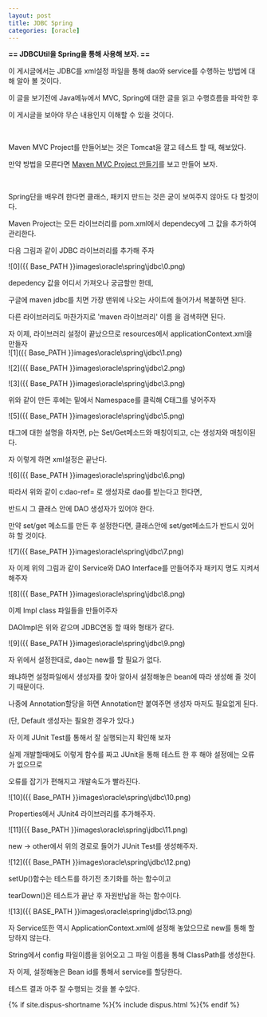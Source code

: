 ```yaml
---
layout: post
title: JDBC Spring
categories: [oracle]
---
```


**== JDBCUtil을 Spring을 통해 사용해 보자. ==**<br>

이 게시글에서는 JDBC를 xml설정 파일을 통해 dao와 service를 수행하는 방법에 대해 알아 볼 것이다.<br>

이 글을 보기전에 Java메뉴에서 MVC, Spring에 대한 글을 읽고 수행흐름을 파악한 후<br>

이 게시글을 보아야 무슨 내용인지 이해할 수 있을 것이다.<br>

<br>

Maven MVC Project를 만들어보는 것은 Tomcat을 깔고 테스트 할 때, 해보았다.<br>

만약 방법을 모른다면 <a href="https://camouflage129.github.io/Tomcat-3-MVC-Test-post">Maven MVC Project 만들기</a>를 보고 만들어 보자.<br>

<br>

Spring단을 배우려 한다면 클래스, 패키지 만드는 것은 굳이 보여주지 않아도 다 할것이다.<br>

Maven Project는 모든 라이브러리를 pom.xml에서 dependecy에 그 값을 추가하여 관리한다.<br>

다음 그림과 같이 JDBC 라이브러리를 추가해 주자<br>

![0]({{ Base_PATH }}images\oracle\spring\jdbc\0.png)<br>

depedency 값을 어디서 가져오나 궁금할만 한데,<br>

구글에 maven jdbc를 치면 가장 맨위에 나오는 사이트에 들어가서 복붙하면 된다.<br>

다른 라이브러리도 마찬가지로 'maven 라이브러리' 이름 을 검색하면 된다.<br>

자 이제, 라이브러리 설정이 끝났으므로 resources에서 applicationContext.xml을 만들자<br>![1]({{ Base_PATH }}images\oracle\spring\jdbc\1.png)<br>

![2]({{ Base_PATH }}images\oracle\spring\jdbc\2.png)<br>

![3]({{ Base_PATH }}images\oracle\spring\jdbc\3.png)<br>

위와 같이 만든 후에는 밑에서 Namespace를 클릭해 C태그를 넣어주자<br>

![5]({{ Base_PATH }}images\oracle\spring\jdbc\5.png)<br>

태그에 대한 설명을 하자면, p는 Set/Get메소드와 매칭이되고, c는 생성자와 매칭이된다.<br>

자 이렇게 하면 xml설정은 끝난다.

![6]({{ Base_PATH }}images\oracle\spring\jdbc\6.png)<br>

따라서 위와 같이 c:dao-ref= 로 생성자로 dao를 받는다고 한다면,<br>

반드시 그 클래스 안에 DAO 생성자가 있어야 한다.<br>

만약 set/get 메소드를 만든 후 설정한다면, 클래스안에 set/get메소드가 반드시 있어햐 할 것이다.<br>

![7]({{ Base_PATH }}images\oracle\spring\jdbc\7.png)<br>

자 이제 위의 그림과 같이 Service와 DAO Interface를 만들어주자 패키지 명도 지켜서 해주자<br>

![8]({{ Base_PATH }}images\oracle\spring\jdbc\8.png)<br>

이제 Impl class 파일들을 만들어주자<br>

DAOImpl은 위와 같으며 JDBC연동 할 때와 형태가 같다.<br>

![9]({{ Base_PATH }}images\oracle\spring\jdbc\9.png)<br>

자 위에서 설정한대로, dao는 new를 할 필요가 없다.<br>

왜냐하면 설정파일에서 생성자를 찾아 알아서 설정해놓은 bean에 따라 생성해 줄 것이기 때문이다.<br>

나중에 Annotation할당을 하면 Annotation만 붙여주면 생성자 마저도 필요없게 된다.<br>

(단, Default 생성자는 필요한 경우가 있다.)<br>

자 이제 JUnit Test를 통해서 잘 실행되는지 확인해 보자<br>

실제 개발할때에도 이렇게 함수를 짜고 JUnit을 통해 테스트 한 후 해야 설정에는 오류가 없으므로<br>

오류를 잡기가 편해지고 개발속도가 빨라진다.<br>

![10]({{ Base_PATH }}images\oracle\spring\jdbc\10.png)<br>

Properties에서 JUnit4 라이브러리를 추가해주자.<br>

![11]({{ Base_PATH }}images\oracle\spring\jdbc\11.png)<br>

new -> other에서 위의 경로로 들어가 JUnit Test를 생성해주자.<br>

![12]({{ Base_PATH }}images\oracle\spring\jdbc\12.png)<br>

setUp()함수는 테스트를 하기전 초기화를 하는 함수이고<br>

tearDown()은 테스트가 끝난 후 자원반납을 하는 함수이다.<br>

![13]({{ BASE_PATH }}images\oracle\spring\jdbc\13.png)<br>

자 Service또한 역시 ApplicationContext.xml에 설정해 놓았으므로 new를 통해 할당하지 않는다.<br>

String에서 config 파일이름을 읽어오고 그 파일 이름을 통해 ClassPath를 생성한다.<br>

자 이제, 설정해놓은 Bean id를 통해서 service를 할당한다.<br>

테스트 결과 아주 잘 수행되는 것을 볼 수있다.<br>

{% if site.dispus-shortname %}{% include dispus.html %}{% endif %}